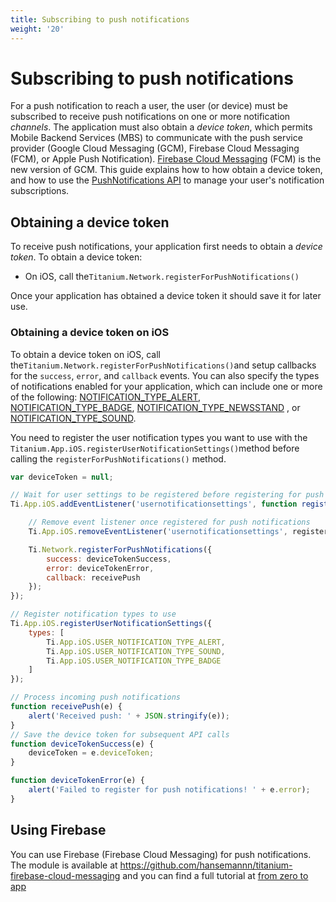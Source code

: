 ```yaml
---
title: Subscribing to push notifications
weight: '20'
---
```


# Subscribing to push notifications

For a push notification to reach a user, the user (or device) must be subscribed to receive push notifications on one or more notification _channels_. The application must also obtain a _device token_, which permits Mobile Backend Services (MBS) to communicate with the push service provider (Google Cloud Messaging (GCM), Firebase Cloud Messaging (FCM), or Apple Push Notification). [Firebase Cloud Messaging](http://firebase.google.com/docs/cloud-messaging/) (FCM) is the new version of GCM. This guide explains how to how obtain a device token, and how to use the [PushNotifications API](#!/api/Modules.Cloud.PushNotifications) to manage your user's notification subscriptions.

## Obtaining a device token

To receive push notifications, your application first needs to obtain a _device token_. To obtain a device token:

* On iOS, call the`Titanium.Network.registerForPushNotifications()`

Once your application has obtained a device token it should save it for later use.

### Obtaining a device token on iOS

To obtain a device token on iOS, call the`Titanium.Network.registerForPushNotifications()`and setup callbacks for the `success`, `error`, and `callback` events. You can also specify the types of notifications enabled for your application, which can include one or more of the following: [NOTIFICATION\_TYPE\_ALERT](#!/api/Titanium.Network-property-NOTIFICATION_TYPE_ALERT), [NOTIFICATION\_TYPE\_BADGE](#!/api/Titanium.Network-property-NOTIFICATION_TYPE_BADGE), [NOTIFICATION\_TYPE\_NEWSSTAND](#!/api/Titanium.Network-property-NOTIFICATION_TYPE_NEWSSTAND) , or [NOTIFICATION\_TYPE\_SOUND](#!/api/Titanium.Network-property-NOTIFICATION_TYPE_SOUND).

You need to register the user notification types you want to use with the `Titanium.App.iOS.registerUserNotificationSettings()`method before calling the `registerForPushNotifications()` method.

```javascript
var deviceToken = null;

// Wait for user settings to be registered before registering for push notifications
Ti.App.iOS.addEventListener('usernotificationsettings', function registerForPush() {

    // Remove event listener once registered for push notifications
    Ti.App.iOS.removeEventListener('usernotificationsettings', registerForPush);

    Ti.Network.registerForPushNotifications({
        success: deviceTokenSuccess,
        error: deviceTokenError,
        callback: receivePush
    });
});

// Register notification types to use
Ti.App.iOS.registerUserNotificationSettings({
    types: [
        Ti.App.iOS.USER_NOTIFICATION_TYPE_ALERT,
        Ti.App.iOS.USER_NOTIFICATION_TYPE_SOUND,
        Ti.App.iOS.USER_NOTIFICATION_TYPE_BADGE
    ]
});

// Process incoming push notifications
function receivePush(e) {
    alert('Received push: ' + JSON.stringify(e));
}
// Save the device token for subsequent API calls
function deviceTokenSuccess(e) {
    deviceToken = e.deviceToken;
}

function deviceTokenError(e) {
    alert('Failed to register for push notifications! ' + e.error);
}
```

## Using Firebase

You can use Firebase (Firebase Cloud Messaging) for push notifications. The module is available at https://github.com/hansemannn/titanium-firebase-cloud-messaging and you can find a full tutorial at [from zero to app](https://fromzerotoapp.com/ah-push-it-use-firebase-push-in-your-app/)
